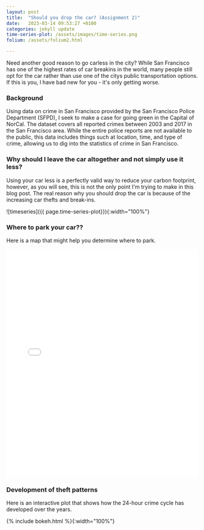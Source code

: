 ```yaml
---
layout: post
title:  "Should you drop the car? (Assignment 2)"
date:   2023-03-14 09:53:27 +0100
categories: jekyll update
time-series-plot: /assets/images/time-series.png
folium: /assets/folium2.html

---
```


Need another good reason to go carless in the city? While San Francisco has one of the highest rates of car breakins in the world, many people still opt for the car rather than use one of the citys public transportation options. If this is you, I have bad new for you - it's only getting worse.

### Background

Using data on crime in San Francisco provided by the San Francisco Police Department (SFPD), I seek to make a case for going green in the Capital of NorCal. The dataset covers all reported crimes between 2003 and 2017 in the San Francisco area. While the entire police reports are not available to the public, this data includes things such at location, time, and type of crime, allowing us to dig into the statistics of crime in San Francisco.

### Why should I leave the car altogether and not simply use it less?
Using your car less is a perfectly valid way to reduce your carbon footprint, however, as you will see, this is not the only point I'm trying to make in this blog post. The real reason why you should drop the car is because of the increasing car thefts and break-ins.

![timeseries]({{ page.time-series-plot}}){:width="100%"}

### Where to park your car??

Here is a map that might help you determine where to park.

<!-- {% include folium.html %} -->
<iframe src="{{page.folium}}" width="100%" height="600px" frameborder="0">
    Sorry, your browser doesn't support iframes.
</iframe>

### Development of theft patterns

Here is an interactive plot that shows how the 24-hour crime cycle has developed over the years.

{% include bokeh.html %}{:width="100%"}